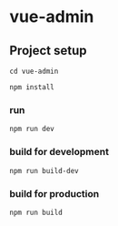 # vue-admin

## Project setup
```
cd vue-admin

npm install
```

### run
```
npm run dev
```

### build for development
```
npm run build-dev
```

### build for production
```
npm run build
```

